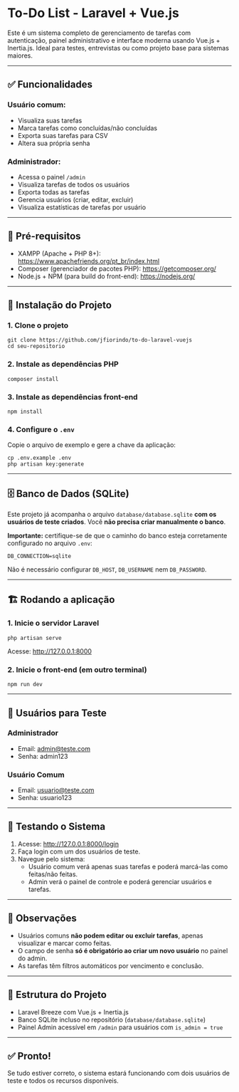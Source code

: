 # To-Do List - Laravel + Vue.js

Este é um sistema completo de gerenciamento de tarefas com autenticação, painel administrativo e interface moderna usando Vue.js + Inertia.js. Ideal para testes, entrevistas ou como projeto base para sistemas maiores.

---

## ✅ Funcionalidades

### Usuário comum:
- Visualiza suas tarefas
- Marca tarefas como concluídas/não concluídas
- Exporta suas tarefas para CSV
- Altera sua própria senha

### Administrador:
- Acessa o painel `/admin`
- Visualiza tarefas de todos os usuários
- Exporta todas as tarefas
- Gerencia usuários (criar, editar, excluir)
- Visualiza estatísticas de tarefas por usuário

---

## 🧰 Pré-requisitos

- XAMPP (Apache + PHP 8+): https://www.apachefriends.org/pt_br/index.html
- Composer (gerenciador de pacotes PHP): https://getcomposer.org/
- Node.js + NPM (para build do front-end): https://nodejs.org/

---

## 🚀 Instalação do Projeto

### 1. Clone o projeto

```
git clone https://github.com/jfiorindo/to-do-laravel-vuejs
cd seu-repositorio
```

### 2. Instale as dependências PHP

```
composer install
```

### 3. Instale as dependências front-end

```
npm install
```

### 4. Configure o `.env`

Copie o arquivo de exemplo e gere a chave da aplicação:

```
cp .env.example .env
php artisan key:generate
```

---

## 🗄️ Banco de Dados (SQLite)

Este projeto já acompanha o arquivo `database/database.sqlite` **com os usuários de teste criados**. Você **não precisa criar manualmente o banco**.

**Importante:** certifique-se de que o caminho do banco esteja corretamente configurado no arquivo `.env`:

```
DB_CONNECTION=sqlite
```

Não é necessário configurar `DB_HOST`, `DB_USERNAME` nem `DB_PASSWORD`.

---

## 🏗️ Rodando a aplicação

### 1. Inicie o servidor Laravel

```
php artisan serve
```

Acesse: http://127.0.0.1:8000

### 2. Inicie o front-end (em outro terminal)

```
npm run dev
```

---

## 👥 Usuários para Teste

### Administrador
- Email: admin@teste.com
- Senha: admin123

### Usuário Comum
- Email: usuario@teste.com
- Senha: usuario123

---

## 🧪 Testando o Sistema

1. Acesse: http://127.0.0.1:8000/login
2. Faça login com um dos usuários de teste.
3. Navegue pelo sistema:
   - Usuário comum verá apenas suas tarefas e poderá marcá-las como feitas/não feitas.
   - Admin verá o painel de controle e poderá gerenciar usuários e tarefas.

---

## 📝 Observações

- Usuários comuns **não podem editar ou excluir tarefas**, apenas visualizar e marcar como feitas.
- O campo de senha **só é obrigatório ao criar um novo usuário** no painel do admin.
- As tarefas têm filtros automáticos por vencimento e conclusão.

---

## 📂 Estrutura do Projeto

- Laravel Breeze com Vue.js + Inertia.js
- Banco SQLite incluso no repositório (`database/database.sqlite`)
- Painel Admin acessível em `/admin` para usuários com `is_admin = true`

---

## ✅ Pronto!

Se tudo estiver correto, o sistema estará funcionando com dois usuários de teste e todos os recursos disponíveis.
